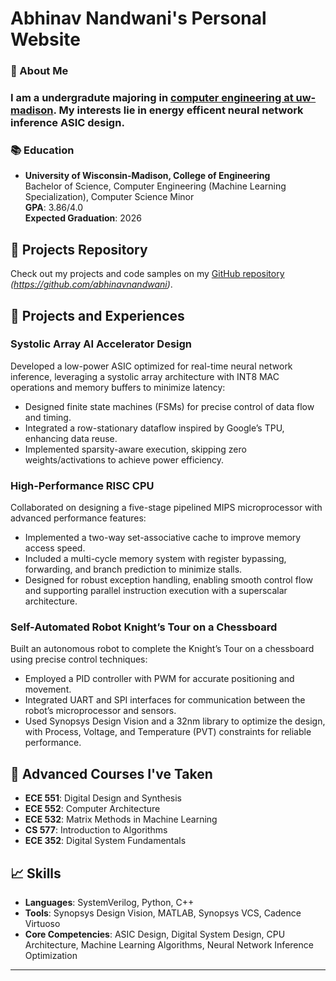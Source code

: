 # Abhinav Nandwani's Personal Website

### 👋 About Me
### I am a undergradute majoring in [computer engineering at uw-madison](https://guide.wisc.edu/undergraduate/engineering/electrical-computer-engineering/computer-engineering-bs/ "Computer Engineering, B.S. < University of Wisconsin-Madison"). My interests lie in energy efficent neural network inference ASIC design. 

### 📚 Education
- **University of Wisconsin-Madison, College of Engineering**  
  Bachelor of Science, Computer Engineering (Machine Learning Specialization), Computer Science Minor  
  **GPA**: 3.86/4.0  
  **Expected Graduation**: 2026


## 🔗 Projects Repository
Check out my projects and code samples on my [GitHub repository](#) _(https://github.com/abhinavnandwani)_.

## 🔬 Projects and Experiences

### Systolic Array AI Accelerator Design
Developed a low-power ASIC optimized for real-time neural network inference, leveraging a systolic array architecture with INT8 MAC operations and memory buffers to minimize latency:
- Designed finite state machines (FSMs) for precise control of data flow and timing.
- Integrated a row-stationary dataflow inspired by Google’s TPU, enhancing data reuse.
- Implemented sparsity-aware execution, skipping zero weights/activations to achieve power efficiency.

### High-Performance RISC CPU
Collaborated on designing a five-stage pipelined MIPS microprocessor with advanced performance features:
- Implemented a two-way set-associative cache to improve memory access speed.
- Included a multi-cycle memory system with register bypassing, forwarding, and branch prediction to minimize stalls.
- Designed for robust exception handling, enabling smooth control flow and supporting parallel instruction execution with a superscalar architecture.

### Self-Automated Robot Knight’s Tour on a Chessboard
Built an autonomous robot to complete the Knight’s Tour on a chessboard using precise control techniques:
- Employed a PID controller with PWM for accurate positioning and movement.
- Integrated UART and SPI interfaces for communication between the robot’s microprocessor and sensors.
- Used Synopsys Design Vision and a 32nm library to optimize the design, with Process, Voltage, and Temperature (PVT) constraints for reliable performance.

## 📘 Advanced Courses I've Taken
- **ECE 551**: Digital Design and Synthesis
- **ECE 552**: Computer Architecture
- **ECE 532**: Matrix Methods in Machine Learning
- **CS 577**: Introduction to Algorithms
- **ECE 352**: Digital System Fundamentals

## 📈 Skills
- **Languages**: SystemVerilog, Python, C++
- **Tools**: Synopsys Design Vision, MATLAB, Synopsys VCS, Cadence Virtuoso
- **Core Competencies**: ASIC Design, Digital System Design, CPU Architecture, Machine Learning Algorithms, Neural Network Inference Optimization


---
